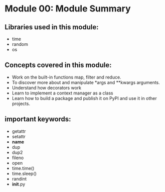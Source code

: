 # Module 00: Module Summary

## Libraries used in this module:
- time
- random
- os

## Concepts covered in this module:
- Work on the built-in functions map, filter and reduce.
- To discover more about and manipulate *args and **kwargs arguments.
- Understand how decorators work
- Learn to implement a context manager as a class
- Learn how to build a package and publish it on PyPI and use it in other projects.

## important keywords:
- getattr
- setattr
- __name__
- dup
- dup2
- fileno
- open
- time.time()
- time.sleep()
- randint
- __init__.py

